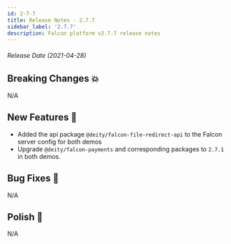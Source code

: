 ```yaml
---
id: 2-7-7
title: Release Notes - 2.7.7
sidebar_label: '2.7.7'
description: Falcon platform v2.7.7 release notes
---
```


###### Release Date (2021-04-28)

## Breaking Changes 💥

N/A

## New Features 🚀

- Added the api package `@deity/falcon-file-redirect-api` to the Falcon server config for both demos
- Upgrade `@deity/falcon-payments` and corresponding packages to `2.7.1` in both demos.

## Bug Fixes 🐛

N/A

## Polish 💅

N/A
